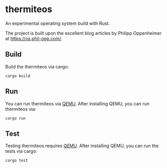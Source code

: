 # thermiteos
An experimental operating system build with Rust.

The project is built upon the excellent blog articles by Philipp Oppenheimer at https://os.phil-opp.com/.

## Build

Build the thermiteos via cargo:

```
cargo build
```

## Run

You can run thermiteos via [QEMU](https://www.qemu.org). After installing QEMU, you can run thermiteos via:

```
cargo run
```

## Test

Testing thermiteos requires [QEMU](https://www.qemu.org). After installing QEMU, you can run the tests via cargo:

```
cargo test
```
